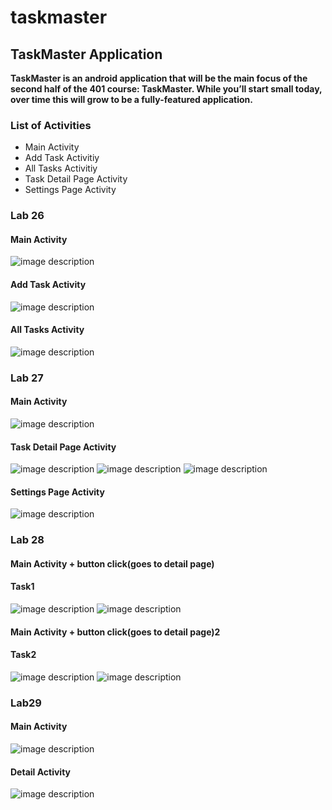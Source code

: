 # taskmaster

## TaskMaster Application

**TaskMaster is an android application that will be the main focus of the second half of the 401 course: TaskMaster. While you’ll start small today, over time this will grow to be a fully-featured application.**

### List of Activities

- Main Activity
- Add Task Activitiy
- All Tasks Activitiy
- Task Detail Page Activity
- Settings Page Activity

### Lab 26

#### Main Activity

![image description](screenshots/Lab26/MainActivity.png)

#### Add Task Activity

![image description](screenshots/Lab26/AddTaskActivity.png)

#### All Tasks Activity

![image description](screenshots/Lab26/AllTasksActivity.png)

### Lab 27

#### Main Activity

![image description](screenshots/Lab27/MainActivity.png)

#### Task Detail Page Activity

![image description](screenshots/Lab27/TaskDetailPageActivity1.png)
![image description](screenshots/Lab27/TaskDetailPageActivity2.png)
![image description](screenshots/Lab27/TaskDetailPageActivity.png)

#### Settings Page Activity

![image description](screenshots/Lab27/SettingsPageActivity.png)

### Lab 28

#### Main Activity + button click(goes to detail page)

#### Task1

![image description](screenshots/Lab28/MainActivity1.png)
![image description](screenshots/Lab28/DetailsActivity1.png)

#### Main Activity + button click(goes to detail page)2

#### Task2

![image description](screenshots/Lab28/MainActivity2.png)
![image description](screenshots/Lab28/DetailsActivity2.png)

### Lab29

#### Main Activity

![image description](screenshots/Lab29/MainActivity.png)

#### Detail Activity

![image description](screenshots/Lab29/DetailsActivity.png)